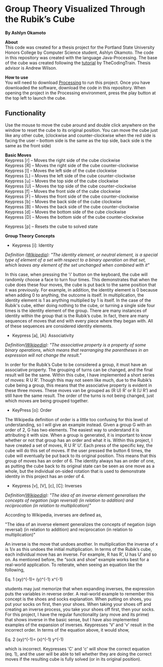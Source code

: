 # Group Theory Visualized Through the Rubik’s Cube
**By Ashlyn Okamoto**  

**About**  
This code was created for a thesis project for the Portland State University Honors College by Computer Science student, Ashlyn Okamoto. The code in this repository was created with the language Java-Processing. The base of the cube was created following the [tutorial](https://thecodingtrain.com/CodingChallenges/142.1-rubiks-cube.html) by TheCodingTrain. Thesis advisor is Andrew Wilson.  


**How to use**  
You will need to download [Processing](https://processing.org/) to run this project. Once you have downloaded the software, download the code in this repository. When opening the project in the Processing environment, press the play button at the top left to launch the cube. 

## Functionality  
Use the mouse to move the cube around and double click anywhere on the window to reset the cube to its original position. You can move the cube just like any other cube, (clockwise and counter-clockwise when the red side is facing the user – bottom side is the same as the top side, back side is the same as the front side)

**Basic Moves**  
Keypress [r] – Moves the right side of the cube clockwise  
Keypress [R] – Moves the right side of the cube counter-clockwise  
Keypress [l] – Moves the left side of the cube clockwise   
Keypress [L] – Moves the left side of the cube counter-clockwise  
Keypress [u]  – Moves the top side of the cube clockwise  
Keypress [U] – Moves the top side of the cube counter-clockwise  
Keypress [f] – Moves the front side of the cube clockwise  
Keypress [F] – Moves the front side of the cube counter-clockwise  
Keypress [b] – Moves the back side of the cube clockwise  
Keypress [B] – Moves the back side of the cube counter-clockwise  
Keypress [d] – Moves the bottom side of the cube clockwise  
Keypress [D] – Moves the bottom side of the cube counter-clockwise  

Keypress [p] – Resets the cube to solved state  

**Group Theory Concepts**  
  
- Keypress [i]: Identity  
  
*Definition ([Wikipedia](https://en.wikipedia.org/wiki/Identity_element)):
"The identity element, or neutral element, is a special type of element of a set with respect to a binary operation on that set, which leaves any element of the set unchanged when combined with it"*  
   
In this case, when pressing the 'i' button on the keyboard, the cube will randomly choose a face to turn four times. This demonstrates that when the cube does these four moves, the cube is put back to the same position that it was previously.
For example, in addition, the identity element is 0 because when adding 0 to anything, the outcome is itself. In multiplication, the identity element is 1 as anything multiplied by 1 is itself. In the case of the Rubik's cube, either doing nothing to the cube, or turning a single side four times is the identity element of the group. There are many instances of identity within the group that is the Rubik’s cube. In fact, there are many sequences of moves that end with every piece where they began with. All of these sequences are considered identity elements. 
  
	
- Keypress [a], [A]: Associativity  
  
*Definition([Wikipedia](https://en.wikipedia.org/wiki/Associative_property)):
"The associative property is a property of some binary operations, which means that rearranging the parentheses in an expression will not change the result."* 

 In order for the Rubik’s Cube to be considered a group, it must have an associative property. The grouping of turns can be changed, and the final result will be the same. Within this cube, I have implemented a short series of moves: R U R’. Though this may not seem like much, due to the Rubik’s cube being a group, this means that the associative property is evident in these three moves. These moves van be grouped as (R U) R’ or R (U R’) and still have the same result. The order of the turns is not being changed, just which moves are being grouped together. 

  
- KeyPress [o]: Order  

The Wikipedia definition of order is a little too confusing for this level of understanding, so I will give an example instead. Given a group G with an order of 2, G has two elements. The easiest way to understand it is attributing it with size. When a group is generated, it is important to know whether or not that group has an order and what it is. Within this project, I have created a set of moves, R U R’ U’. Each press of the specific key, the cube will do this set of moves. If the user pressed the button 6 times, the cube will eventually be put back to its original position. This means that this group of moves has an order of 6. The identity always has an order of one, as putting the cube back to its original state can be seen as one move as a whole, but the individual on-sided rotation that is used to demonstrate identity in this project has an order of 4. 

- Keypress [v], [V], [c], [C]: Inverses

*Definition([Wikipedia](https://en.wikipedia.org/wiki/Inverse_element)): 
"The idea of an inverse element generalises the concepts of negation (sign reversal) (in relation to addition) and reciprocation (in relation to multiplication)"*  
  
According to Wikipedia, inverses are defined as,

"The idea of an inverse element generalizes the concepts of negation (sign reversal) (in relation to addition) and reciprocation (in relation to multiplication)"

An inverse is the move that undoes another. In multiplication the inverse of x is 1/x as this undoes the initial multiplication. In terms of the Rubik’s cube, each individual move has an inverse. For example, R has R’, U has U’ and so on. As mentioned before, the “sock and shoe” example works best for a real-world application. To reiterate, when seeing an equation like the following, 

Eq. 1 (xy)^(-1)=  (y)^(-1) x^(-1) 

students may just memorize that when expanding inverses, the expression puts the variables in reverse order. A real-world example to remember this concept is the shoes and socks explanation. When putting on shoes, you put your socks on first, then your shoes. When taking your shoes off and creating an inverse process, you take your shoes off first, then your socks. For this project, I have the regular functionality (any move and its prime) that shows inverse in the basic sense, but I have also implemented examples of the expansion of inverses. Keypresses 'V' and 'v' result in the incorrect order. In terms of the equation above, it would show,

Eq. 2 (xy)^(-1)= (x)^(-1) y^(-1)

which is incorrect. Keypresses 'C' and 'c' will show the correct equation (eq. 1), and the user will be able to tell whether they are doing the correct moves if the resulting cube is fully solved (or in its original position).

